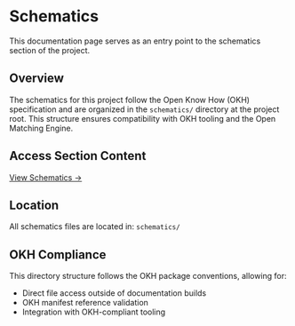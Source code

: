 # Schematics

This documentation page serves as an entry point to the schematics section of the project.

## Overview

The schematics for this project follow the Open Know How (OKH) specification and are organized in the `schematics/` directory at the project root. This structure ensures compatibility with OKH tooling and the Open Matching Engine.

## Access Section Content

[View Schematics →](../../schematics/index.md)

## Location

All schematics files are located in: `schematics/`

## OKH Compliance

This directory structure follows the OKH package conventions, allowing for:
- Direct file access outside of documentation builds
- OKH manifest reference validation
- Integration with OKH-compliant tooling
